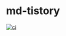 # md-tistory

[![ci](https://github.com/jojoldu/md-tistory/actions/workflows/ci.yml/badge.svg)](https://github.com/jojoldu/md-tistory/actions/workflows/ci.yml)
